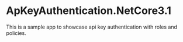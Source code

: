 # ApKeyAuthentication.NetCore3.1

This is a sample app to showcase api key authentication with roles and policies.
